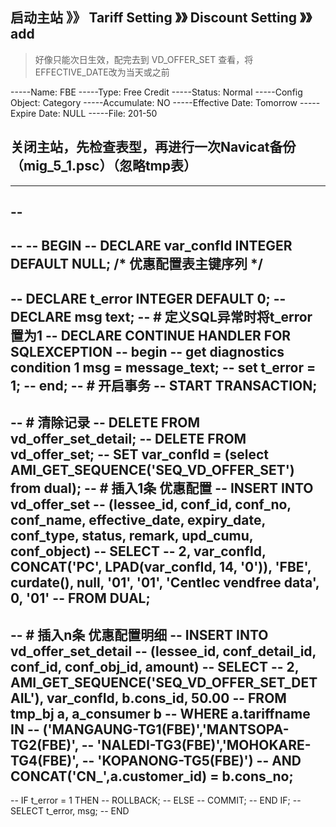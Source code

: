 

## 启动主站 》》 Tariff Setting 》》 Discount Setting 》》 add
> 好像只能次日生效，配完去到 VD_OFFER_SET 查看，将EFFECTIVE_DATE改为当天或之前

-----Name: FBE
-----Type: Free Credit
-----Status: Normal
-----Config Object: Category
-----Accumulate: NO
-----Effective Date: Tomorrow
-----Expire Date: NULL
-----File: 201-50

## 关闭主站，先检查表型，再进行一次Navicat备份（mig_5_1.psc）（忽略tmp表）

----------------------------------------------------------------









-- 
-- 
-- 
-- BEGIN
-- 	DECLARE var_confId INTEGER DEFAULT NULL;	/* 优惠配置表主键序列 */
-- 
-- 	DECLARE t_error INTEGER DEFAULT 0;
-- 	DECLARE msg text;
-- 	# 定义SQL异常时将t_error置为1
-- 	DECLARE CONTINUE HANDLER FOR SQLEXCEPTION
-- 	begin
-- 		get diagnostics condition 1 msg = message_text;
-- 		set t_error = 1;
-- 	end;
-- 	# 开启事务
-- 	START TRANSACTION;
-- 
-- 	# 清除记录
-- 	DELETE FROM vd_offer_set_detail;
-- 	DELETE FROM vd_offer_set;
-- 	SET var_confId = (select AMI_GET_SEQUENCE('SEQ_VD_OFFER_SET') from dual);
-- 	# 插入1条 优惠配置
-- 	INSERT INTO vd_offer_set
-- 		(lessee_id, conf_id, conf_no, conf_name, effective_date, expiry_date, conf_type, status, remark, upd_cumu, conf_object)
-- 	SELECT
-- 		2, var_confId, CONCAT('PC', LPAD(var_confId, 14, '0')), 'FBE', curdate(), null, '01', '01', 'Centlec vendfree data', 0, '01'
-- 	FROM DUAL;
-- 
-- 	# 插入n条 优惠配置明细
-- 	INSERT INTO vd_offer_set_detail
-- 		(lessee_id, conf_detail_id, conf_id, conf_obj_id, amount)
-- 	SELECT
-- 		2, AMI_GET_SEQUENCE('SEQ_VD_OFFER_SET_DETAIL'), var_confId, b.cons_id, 50.00
-- 	FROM tmp_bj a, a_consumer b
-- 	WHERE a.tariffname IN
-- 		('MANGAUNG-TG1(FBE)','MANTSOPA-TG2(FBE)',
-- 		'NALEDI-TG3(FBE)','MOHOKARE-TG4(FBE)',
-- 		'KOPANONG-TG5(FBE)')
-- 	AND CONCAT('CN_',a.customer_id) = b.cons_no;
-- 
-- 	IF t_error = 1 THEN
-- 		ROLLBACK;
-- 	ELSE
-- 		COMMIT;
-- 	END IF;
-- 	SELECT t_error, msg;
-- END
